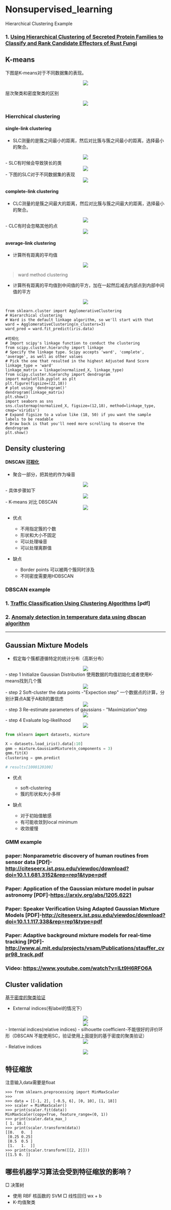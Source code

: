 # Nonsupervised_learning

Hierarchical Clustering Example

### 1. [Using Hierarchical Clustering of Secreted Protein Families to Classify and Rank Candidate Effectors of Rust Fungi](https://journals.plos.org/plosone/article?id=10.1371/journal.pone.0029847)



## K-means
下图是K-means对于不同数据集的表现。
<div align=center><img src=resources/1.png></div>

层次聚类和密度聚类的区别
<div align=center><img src=resources/2.png></div>

### Hierrchical clustering
#### single-link clustering 
- SLC测量的是簇之间最小的距离，然后对比簇与簇之间最小的距离，选择最小的聚合。
<div align=center><img src=resources/3.png></div>
- SLC有时候会导致狭长的类
<div align=center><img src=resources/4.png></div>
- 下图的SLC对于不同数据集的表现
<div align=center><img src=resources/5.png></div>

#### complete-link clustering
- CLC测量的是簇之间最大的距离，然后对比簇与簇之间最大的距离，选择最小的聚合。
<div align=center><img src=resources/6.png></div>
- CLC有时会忽略其他的点
<div align=center><img src=resources/7.png></div>

#### average-link clustering
- 计算所有距离的平均值
<div align=center><img src=resources/8.png></div>

>ward method clustering
- 计算所有距离的平均值到中间值的平方，加在一起然后减去内部点到内部中间值的平方
<div align=center><img src=resources/9.png></div>

``` 
from sklearn.cluster import AgglomerativeClustering
# Hierarchical clustering
# Ward is the default linkage algorithm, so we'll start with that
ward = AgglomerativeClustering(n_clusters=3)
ward_pred = ward.fit_predict(iris.data)

#可视化
# Import scipy's linkage function to conduct the clustering
from scipy.cluster.hierarchy import linkage
# Specify the linkage type. Scipy accepts 'ward', 'complete', 'average', as well as other values
# Pick the one that resulted in the highest Adjusted Rand Score
linkage_type = 'ward'
linkage_matrix = linkage(normalized_X, linkage_type)
from scipy.cluster.hierarchy import dendrogram
import matplotlib.pyplot as plt
plt.figure(figsize=(22,18))
# plot using 'dendrogram()'
dendrogram(linkage_matrix)
plt.show()
import seaborn as sns
sns.clustermap(normalized_X, figsize=(12,18), method=linkage_type, cmap='viridis')
# Expand figsize to a value like (18, 50) if you want the sample labels to be readable
# Draw back is that you'll need more scrolling to observe the dendrogram
plt.show()
```


## Density clustering
#### DNSCAN [可视化](https://www.naftaliharris.com/blog/visualizing-dbscan-clustering/)
- 聚合一部分，把其他的作为噪音
<div align=center><img src=resources/10.png></div>
- 具体步骤如下
<div align=center><img src=resources/11.png></div>
- K-means 对比 DBSCAN
<div align=center><img src=resources/12.png></div>

- 优点
  - 不用指定簇的个数
  - 形状和大小不固定
  - 可以处理噪音
  - 可以处理离群值
  
- 缺点
  - Border points 可以被两个簇同时涉及
  - 不同密度需要用HDBSCAN
  
### DBSCAN example
### 1. [Traffic Classification Using Clustering Algorithms](https://pages.cpsc.ucalgary.ca/~mahanti/papers/clustering.pdf) [pdf]

### 2. [Anomaly detection in temperature data using dbscan algorithm](https://ieeexplore.ieee.org/abstract/document/5946052/)
----
## Gaussian Mixture Models
- 假定每个簇都遵循特定的统计分布（高斯分布）
<div align=center><img src=resources/13.png></div>
  - step 1 Initialize Gaussian Distribution 使用数据的均值初始化或者使用K-means找到几个簇
  <div align=center><img src=resources/14.png></div>
  - step 2 Soft-cluster the data points -"Expection step" 一个数据点的计算，分别计算点A属于A和B的置信虑
  <div align=center><img src=resources/15.png></div>
  - step 3 Re-estimate parameters of gaussians - "Maximization"step
  <div align=center><img src=resources/16.png></div>
  - step 4 Evaluate log-likelihood
  <div align=center><img src=resources/17.png></div>
  
``` python
from sklearn import datasets, mixture

X = datasets.load_iris().data[:10]
gmm = mixture.GaussianMixture(n_components = 3)
gmm.fit(X)
clustering = gmm.predict

# results[1000120100]
```

- 优点
  - soft-clustering
  - 簇的形状和大小多样
  
  
- 缺点
  - 对于初始值敏感
  - 有可能收敛到local minimum
  - 收敛缓慢
 
### GMM example
### paper: Nonparametric discovery of human routines from sensor data [PDf]-http://citeseerx.ist.psu.edu/viewdoc/download?doi=10.1.1.681.3152&rep=rep1&type=pdf

### Paper: Application of the Gaussian mixture model in pulsar astronomy [PDF]-https://arxiv.org/abs/1205.6221

### Paper: Speaker Verification Using Adapted Gaussian Mixture Models [PDF]-http://citeseerx.ist.psu.edu/viewdoc/download?doi=10.1.1.117.338&rep=rep1&type=pdf

### Paper: Adaptive background mixture models for real-time tracking [PDF]-http://www.ai.mit.edu/projects/vsam/Publications/stauffer_cvpr98_track.pdf

### Video: https://www.youtube.com/watch?v=lLt9H6RFO6A

## Cluster validation
[基于密度的聚类验证](https://s3.cn-north-1.amazonaws.com.cn/static-documents/nd101/MLND+documents/10.1.1.707.9034.pdf)
- External indices(有label的情况下）
<div align=center><img src=resources/19.png></div>
<div align=center><img src=resources/20.png></div>
- Internial indices(relative indices)
- silhouette coefficient-不能很好的评价环形（DBSCAN 不能使用SC，验证使用上面提到的基于密度的聚类验证）
<div align=center><img src=resources/21.png></div>
- Relative indices
<div align=center><img src=resources/18.png></div>

## 特征缩放
注意输入data需要是float
```
>>> from sklearn.preprocessing import MinMaxScaler
>>>
>>> data = [[-1, 2], [-0.5, 6], [0, 10], [1, 18]]
>>> scaler = MinMaxScaler()
>>> print(scaler.fit(data))
MinMaxScaler(copy=True, feature_range=(0, 1))
>>> print(scaler.data_max_)
[ 1. 18.]
>>> print(scaler.transform(data))
[[0.   0.  ]
 [0.25 0.25]
 [0.5  0.5 ]
 [1.   1.  ]]
>>> print(scaler.transform([[2, 2]]))
[[1.5 0. ]]
```
## 哪些机器学习算法会受到特征缩放的影响？

□ 决策树
- 使用 RBF 核函数的 SVM
□ 线性回归 wx + b
- K-均值聚类
